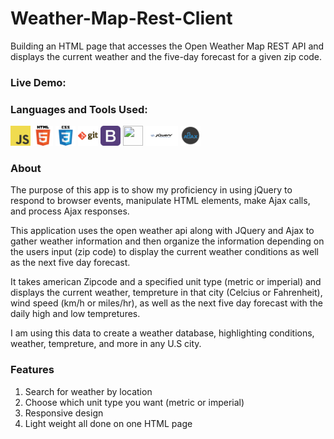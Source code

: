 # Weather-Map-Rest-Client
Building an HTML page that accesses the Open Weather Map REST API and displays the current weather and the five-day forecast for a given zip code.

### Live Demo: 

### Languages and Tools Used:
<img height="32" width="32" src="https://raw.githubusercontent.com/github/explore/80688e429a7d4ef2fca1e82350fe8e3517d3494d/topics/javascript/javascript.png" /> <img height="32" width="32" src="https://raw.githubusercontent.com/github/explore/80688e429a7d4ef2fca1e82350fe8e3517d3494d/topics/html/html.png" />
<img height="32" width="32" src="https://raw.githubusercontent.com/github/explore/80688e429a7d4ef2fca1e82350fe8e3517d3494d/topics/css/css.png" />
<img height="32" width="32" src="https://raw.githubusercontent.com/github/explore/80688e429a7d4ef2fca1e82350fe8e3517d3494d/topics/git/git.png" />
<img height="32" width="32" src="https://raw.githubusercontent.com/github/explore/80688e429a7d4ef2fca1e82350fe8e3517d3494d/topics/bootstrap/bootstrap.png" />
<img height="32" width="32" src="https://cdn.jsdelivr.net/npm/simple-icons@v5/icons/github.svg" />
<img height="32" width="52" src="https://raw.githubusercontent.com/github/explore/80688e429a7d4ef2fca1e82350fe8e3517d3494d/topics/jquery/jquery.png" />
<img height="32" width="32" src="https://raw.githubusercontent.com/github/explore/8be26d91eb231fec0b8856359979ac09f27173fd/topics/ajax/ajax.png" />

### About
The purpose of this app is to show my proficiency in using jQuery to respond to browser events, manipulate HTML elements, make Ajax calls, and process Ajax responses.

This application uses the open weather api along with JQuery and Ajax to gather weather information and then organize the information depending on the users input (zip code) to display the current weather conditions as well as the next five day forecast.

It takes american Zipcode and a specified unit type (metric or imperial) and displays the current weather, tempreture in that city (Celcius or Fahrenheit), wind speed (km/h or miles/hr), as well as the next five day forecast with the daily high and low tempretures.

I am using this data to create a weather database, highlighting conditions, weather, tempreture, and more in any U.S city.

### Features
1. Search for weather by location
2. Choose which unit type you want (metric or imperial)
3. Responsive design
4. Light weight all done on one HTML page
